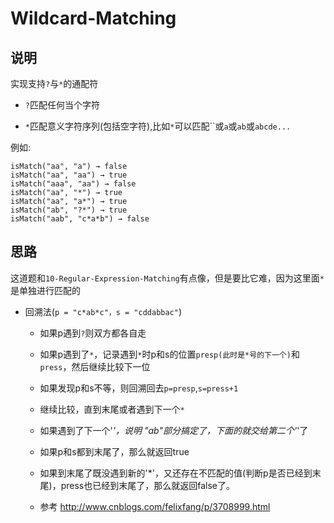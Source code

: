 # Wildcard-Matching

## 说明

实现支持`?`与`*`的通配符

- `?`匹配任何当个字符

- `*`匹配意义字符序列(包括空字符),比如`*`可以匹配``或`a`或`ab`或`abcde...`

例如:

```
isMatch("aa", "a") → false
isMatch("aa", "aa") → true
isMatch("aaa", "aa") → false
isMatch("aa", "*") → true
isMatch("aa", "a*") → true
isMatch("ab", "?*") → true
isMatch("aab", "c*a*b") → false
```

## 思路

这道题和`10-Regular-Expression-Matching`有点像，但是要比它难，因为这里面`*`是单独进行匹配的

- 回溯法(`p = "c*ab*c"，s = "cddabbac"`)

	- 如果p遇到`?`则双方都各自走
	
	- 如果p遇到了`*`，记录遇到`*`时p和s的位置`presp(此时是*号的下一个)`和`press`，然后继续比较下一位
	
	- 如果发现p和s不等，则回溯回去`p=presp`,`s=press+1`
	
	- 继续比较，直到末尾或者遇到下一个`*`
	
	- 如果遇到了下一个'*'，说明 "ab"部分搞定了，下面的就交给第二个'*'了
	
	- 如果p和s都到末尾了，那么就返回true
	
	- 如果到末尾了既没遇到新的'*'，又还存在不匹配的值(判断p是否已经到末尾)，press也已经到末尾了，那么就返回false了。
	
	- 参考 http://www.cnblogs.com/felixfang/p/3708999.html

